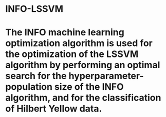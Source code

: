 # INFO-LSSVM
# The INFO machine learning optimization algorithm is used for the optimization of the LSSVM algorithm by performing an optimal search for the hyperparameter-population size of the INFO algorithm, and for the classification of Hilbert Yellow data.
